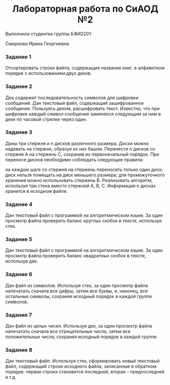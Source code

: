 <h1 style="text-align: center;">Лабораторная работа по СиАОД №2</h1>

Выполнила студентка группы БФИ2201:

Смирнова Ирина Георгиевна

<h3>Задание 1</h3>
Отсортировать строки файла, содержащие названия книг, в алфавитном порядке с использованием двух деков.
  
<h3>Задание 2</h3>
Дек содержит последовательность символов для шифровки сообщений. Дан текстовый файл, содержащий зашифрованное сообщение. Пользуясь деком, расшифровать текст. Известно, что при шифровке каждый символ сообщения заменялся следующим за ним в деке по часовой стрелке через один.

<h3>Задание 3</h3>
Даны три стержня и n дисков различного размера. Диски можно надевать на стержни, образуя из них башни. Перенести n дисков со стержня А на стержень С, сохранив их первоначальный порядок. При переносе дисков необходимо соблюдать следующие правила:

на каждом шаге со стержня на стержень переносить только один диск;
диск нельзя помещать на диск меньшего размера;
для промежуточного хранения можно использовать стержень В. Реализовать алгоритм, используя три стека вместо стержней А, В, С. Информация о дисках хранится в исходном файле.

<h3>Задание 4</h3>
Дан текстовый файл с программой на алгоритмическом языке. За один просмотр файла проверить баланс круглых скобок в тексте, используя стек.

<h3>Задание 5</h3>
Дан текстовый файл с программой на алгоритмическом языке. За один просмотр файла проверить баланс квадратных скобок в тексте, используя дек.

<h3>Задание 6</h3>
Дан файл из символов. Используя стек, за один просмотр файла напечатать сначала все цифры, затем все буквы, и, наконец, все остальные символы, сохраняя исходный порядок в каждой группе символов.

<h3>Задание 7</h3>
Дан файл из целых чисел. Используя дек, за один просмотр файла напечатать сначала все отрицательные числа, затем все положительные числа, сохраняя исходный порядок в каждой группе.

<h3>Задание 8</h3>
Дан текстовый файл. Используя стек, сформировать новый текстовый файл, содержащий строки исходного файла, записанные в обратном порядке: первая строка становится последней, вторая – предпоследней и т.д.


